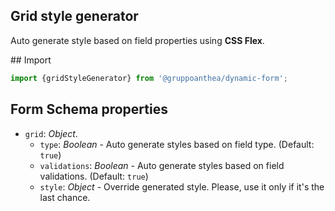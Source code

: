 ## Grid style generator

Auto generate style based on field properties using **CSS Flex**.

## Import

```typescript
import {gridStyleGenerator} from '@gruppoanthea/dynamic-form';
```

## Form Schema properties

- `grid`: _Object_.
  - `type`: _Boolean_ - Auto generate styles based on field type. (Default: `true`)
  - `validations`: _Boolean_ -  Auto generate styles based on field validations. (Default: `true`)
  - `style`:  _Object_ - Override generated style. Please, use it only if it's the last chance.
  
